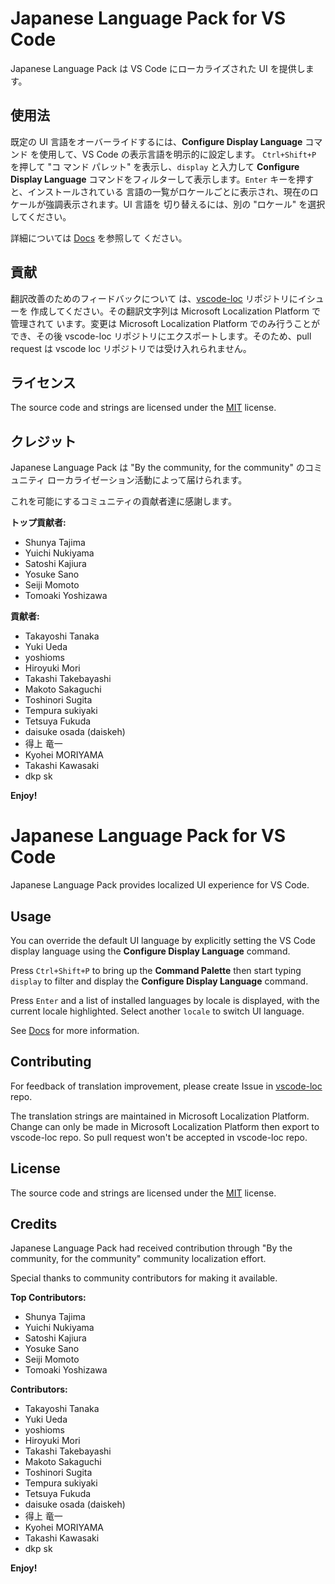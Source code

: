 # Japanese Language Pack for VS Code

Japanese Language Pack は VS Code にローカライズされた UI を提供します。

## 使用法

既定の UI 言語をオーバーライドするには、**Configure Display Language** コマンド
を使用して、VS Code の表示言語を明示的に設定します。 `Ctrl+Shift+P` を押して "コ
マンド パレット" を表示し、`display` と入力して **Configure Display Language**
コマンドをフィルターして表示します。`Enter` キーを押すと、インストールされている
言語の一覧がロケールごとに表示され、現在のロケールが強調表示されます。UI 言語を
切り替えるには、別の "ロケール" を選択してください。

詳細については [Docs](https://go.microsoft.com/fwlink/?LinkId=761051) を参照して
ください。

## 貢献

翻訳改善のためのフィードバックについて
は、[vscode-loc](https://github.com/microsoft/vscode-loc) リポジトリにイシューを
作成してください。その翻訳文字列は Microsoft Localization Platform で管理されて
います。変更は Microsoft Localization Platform でのみ行うことができ、その後
vscode-loc リポジトリにエクスポートします。そのため、pull request は vscode loc
リポジトリでは受け入れられません。

## ライセンス

The source code and strings are licensed under the
[MIT](https://github.com/Microsoft/vscode-loc/blob/master/LICENSE.md) license.

## クレジット

Japanese Language Pack は "By the community, for the community" のコミュニティ
ローカライゼーション活動によって届けられます。

これを可能にするコミュニティの貢献者達に感謝します。

**トップ貢献者:**

-   Shunya Tajima
-   Yuichi Nukiyama
-   Satoshi Kajiura
-   Yosuke Sano
-   Seiji Momoto
-   Tomoaki Yoshizawa

**貢献者:**

-   Takayoshi Tanaka
-   Yuki Ueda
-   yoshioms
-   Hiroyuki Mori
-   Takashi Takebayashi
-   Makoto Sakaguchi
-   Toshinori Sugita
-   Tempura sukiyaki
-   Tetsuya Fukuda
-   daisuke osada (daiskeh)
-   得上 竜一
-   Kyohei MORIYAMA
-   Takashi Kawasaki
-   dkp sk

**Enjoy!**

# Japanese Language Pack for VS Code

Japanese Language Pack provides localized UI experience for VS Code.

## Usage

You can override the default UI language by explicitly setting the VS Code
display language using the **Configure Display Language** command.

Press `Ctrl+Shift+P` to bring up the **Command Palette** then start typing
`display` to filter and display the **Configure Display Language** command.

Press `Enter` and a list of installed languages by locale is displayed, with the
current locale highlighted. Select another `locale` to switch UI language.

See [Docs](https://go.microsoft.com/fwlink/?LinkId=761051) for more information.

## Contributing

For feedback of translation improvement, please create Issue in
[vscode-loc](https://github.com/microsoft/vscode-loc) repo.

The translation strings are maintained in Microsoft Localization Platform.
Change can only be made in Microsoft Localization Platform then export to
vscode-loc repo. So pull request won't be accepted in vscode-loc repo.

## License

The source code and strings are licensed under the
[MIT](https://github.com/Microsoft/vscode-loc/blob/master/LICENSE.md) license.

## Credits

Japanese Language Pack had received contribution through "By the community, for
the community" community localization effort.

Special thanks to community contributors for making it available.

**Top Contributors:**

-   Shunya Tajima
-   Yuichi Nukiyama
-   Satoshi Kajiura
-   Yosuke Sano
-   Seiji Momoto
-   Tomoaki Yoshizawa

**Contributors:**

-   Takayoshi Tanaka
-   Yuki Ueda
-   yoshioms
-   Hiroyuki Mori
-   Takashi Takebayashi
-   Makoto Sakaguchi
-   Toshinori Sugita
-   Tempura sukiyaki
-   Tetsuya Fukuda
-   daisuke osada (daiskeh)
-   得上 竜一
-   Kyohei MORIYAMA
-   Takashi Kawasaki
-   dkp sk

**Enjoy!**
